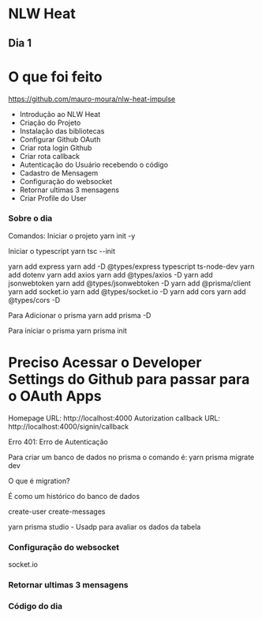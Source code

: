 # NLW Heat

## Dia 1

# O que foi feito

https://github.com/mauro-moura/nlw-heat-impulse

* Introdução ao NLW Heat
* Criação do Projeto
* Instalação das bibliotecas
* Configurar Github OAuth
* Criar rota login Github
* Criar rota callback
* Autenticação do Usuário recebendo o código
* Cadastro de Mensagem
* Configuração do websocket
* Retornar ultimas 3 mensagens
* Criar Profile do User

### Sobre o dia

Comandos:
Iniciar o projeto
yarn init -y

Iniciar o typescript
yarn tsc --init

yarn add express
yarn add -D @types/express typescript ts-node-dev
yarn add dotenv
yarn add axios
yarn add @types/axios -D
yarn add jsonwebtoken
yarn add @types/jsonwebtoken -D
yarn add @prisma/client
yarn add socket.io
yarn add @types/socket.io -D
yarn add cors
yarn add @types/cors -D


Para Adicionar o prisma
yarn add prisma -D

Para iniciar o prisma
yarn prisma init


# Preciso Acessar o Developer Settings do Github para passar para o OAuth Apps

Homepage URL: http://localhost:4000
Autorization callback URL: http://localhost:4000/signin/callback

Erro 401: Erro de Autenticação

Para criar um banco de dados no prisma o comando é:
yarn prisma migrate dev


O que é migration?

É como um histórico do banco de dados

create-user
create-messages

yarn prisma studio - Usadp para avaliar os dados da tabela

### Configuração do websocket

socket.io

### Retornar ultimas 3 mensagens

### 

### Código do dia




